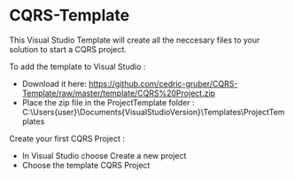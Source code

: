 # CQRS-Template

This Visual Studio Template will create all the neccesary files to your solution to start a CQRS project.

To add the template to Visual Studio :
- Download it here: https://github.com/cedric-gruber/CQRS-Template/raw/master/template/CQRS%20Project.zip
- Place the zip file in the ProjectTemplate folder : C:\Users\{user}\Documents\{VisualStudioVersion}\Templates\ProjectTemplates

Create your first CQRS Project :
- In Visual Studio choose Create a new project
- Choose the template CQRS Project
